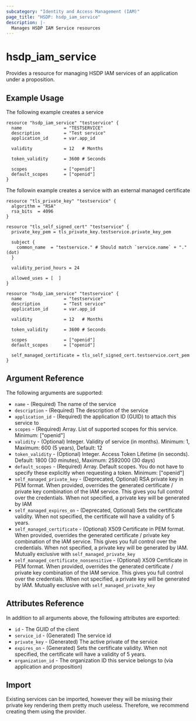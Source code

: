 ```yaml
---
subcategory: "Identity and Access Management (IAM)"
page_title: "HSDP: hsdp_iam_service"
description: |-
  Manages HSDP IAM Service resources
---
```


# hsdp_iam_service

Provides a resource for managing HSDP IAM services of an application under a proposition.

## Example Usage

The following example creates a service

```hcl
resource "hsdp_iam_service" "testservice" {
  name                = "TESTSERVICE"
  description         = "Test service"
  application_id      = var.app_id

  validity            = 12   # Months
  
  token_validity      = 3600 # Seconds

  scopes              = ["openid"]
  default_scopes      = ["openid"]
}
```

The followin example creates a service with an external managed certificate

```hcl
resource "tls_private_key" "testservice" {
  algorithm = "RSA"
  rsa_bits  = 4096
}

resource "tls_self_signed_cert" "testservice" {
  private_key_pem = tls_private_key.testservice.private_key_pem

  subject {
    common_name  = "testservice." # Should match `service.name` + "." (dot)
  }

  validity_period_hours = 24

  allowed_uses = [  ]
}

resource "hsdp_iam_service" "testservice" {
  name                = "testservice"
  description         = "Test service"
  application_id      = var.app_id

  validity            = 12   # Months
  
  token_validity      = 3600 # Seconds

  scopes              = ["openid"]
  default_scopes      = ["openid"]
  
  self_managed_certificate = tls_self_signed_cert.testservice.cert_pem
}
```

## Argument Reference

The following arguments are supported:

* `name` - (Required) The name of the service
* `description` - (Required) The description of the service
* `application_id` - (Required) the application ID (GUID) to attach this service to
* `scopes` - (Required) Array. List of supported scopes for this service. Minimum: ["openid"]
* `validity` - (Optional) Integer. Validity of service (in months). Minimum: 1, Maximum: 600 (5 years), Default: 12
* `token_validity` - (Optional) Integer. Access Token Lifetime (in seconds). Default: 1800 (30 minutes), Maximum: 2592000 (30 days)
* `default_scopes` - (Required) Array. Default scopes. You do not have to specify these explicitly when requesting a token. Minimum: ["openid"]
* `self_managed_private_key` - (Deprecated, Optional)  RSA private key in PEM format. When provided, overrides the generated certificate / private key combination of the
  IAM service. This gives you full control over the credentials. When not specified, a private key will be generated by IAM
* `self_managed_expires_on` - (Deprecated, Optional) Sets the certificate validity. When not specified, the certificate will have a validity of 5 years.
* `self_managed_certificate` - (Optional) X509 Certificate in PEM format. When provided, overrides the generated certificate / private key combination of the IAM service.
  This gives you full control over the credentials. When not specified, a private key will be generated by IAM. Mutually exclusive with `self_managed_private_key`
* `self_managed_certificate_nonsensitive` - (Optional) X509 Certificate in PEM format. When provided, overrides the generated certificate / private key combination of the IAM service.
  This gives you full control over the credentials. When not specified, a private key will be generated by IAM. Mutually exclusive with `self_managed_private_key`

## Attributes Reference

In addition to all arguments above, the following attributes are exported:

* `id` - The GUID of the client
* `service_id` - (Generated) The service id
* `private_key` - (Generated) The active private of the service
* `expires_on` - (Generated) Sets the certificate validity. When not specified, the certificate will have a validity of 5 years.
* `organization_id` - The organization ID this service belongs to (via application and proposition)

## Import

Existing services can be imported, however they will be missing their private key rendering them pretty much useless. Therefore, we recommend creating them using the provider.
